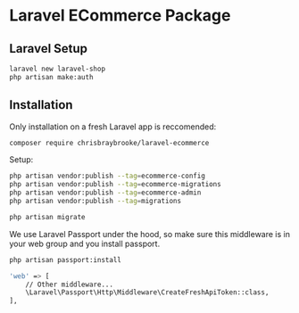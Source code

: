 # Laravel ECommerce Package

## Laravel Setup
```sh
laravel new laravel-shop
php artisan make:auth
```

## Installation

Only installation on a fresh Laravel app is reccomended:

```sh
composer require chrisbraybrooke/laravel-ecommerce
```

Setup:

```sh
php artisan vendor:publish --tag=ecommerce-config
php artisan vendor:publish --tag=ecommerce-migrations
php artisan vendor:publish --tag=ecommerce-admin
php artisan vendor:publish --tag=migrations

php artisan migrate
```

We use Laravel Passport under the hood, so make sure this middleware is in your web group and you install passport.

```sh
php artisan passport:install
```

```sh
'web' => [
    // Other middleware...
    \Laravel\Passport\Http\Middleware\CreateFreshApiToken::class,
],
```
